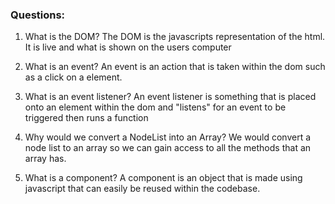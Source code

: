 ### Questions:
1. What is the DOM?
The DOM is the javascripts representation of the html. It is live and what is shown on the users computer

2. What is an event?
An event is an action that is taken within the dom such as a click on a element.

3. What is an event listener?
An event listener is something that is placed onto an element within the dom and "listens" for an event to be triggered then runs a function

4. Why would we convert a NodeList into an Array?
We would convert a node list to an array so we can gain access to all the methods that an array has.

5. What is a component? 
A component is an object that is made using javascript that can easily be reused within the codebase.